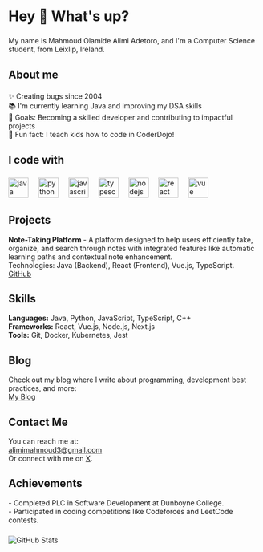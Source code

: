 <h1 align="left">Hey 👋 What's up?</h1>

###

<p align="left">My name is Mahmoud Olamide Alimi Adetoro, and I'm a Computer Science student, from Leixlip, Ireland.</p>

###

<h2 align="left">About me</h2>

###

<p align="left">✨ Creating bugs since 2004<br>📚 I'm currently learning Java and improving my DSA skills<br>🎯 Goals: Becoming a skilled developer and contributing to impactful projects<br>🎲 Fun fact: I teach kids how to code in CoderDojo!</p>

###

<h2 align="left">I code with</h2>

###

<div align="left">
  <img src="https://cdn.jsdelivr.net/gh/devicons/devicon/icons/java/java-original.svg" height="40" alt="java logo"  />
  <img width="12" />
  <img src="https://cdn.jsdelivr.net/gh/devicons/devicon/icons/python/python-original.svg" height="40" alt="python logo"  />
  <img width="12" />
  <img src="https://cdn.jsdelivr.net/gh/devicons/devicon/icons/javascript/javascript-original.svg" height="40" alt="javascript logo"  />
  <img width="12" />
  <img src="https://cdn.jsdelivr.net/gh/devicons/devicon/icons/typescript/typescript-original.svg" height="40" alt="typescript logo"  />
  <img width="12" />
  <img src="https://cdn.jsdelivr.net/gh/devicons/devicon/icons/nodejs/nodejs-original.svg" height="40" alt="nodejs logo"  />
  <img width="12" />
  <img src="https://cdn.jsdelivr.net/gh/devicons/devicon/icons/react/react-original.svg" height="40" alt="react logo"  />
  <img width="12" />
  <img src="https://cdn.jsdelivr.net/gh/devicons/devicon/icons/vuejs/vuejs-original.svg" height="40" alt="vue logo"  />
</div>

###

<h2 align="left">Projects</h2>

<p align="left">
  <strong>Note-Taking Platform</strong> - A platform designed to help users efficiently take, organize, and search through notes with integrated features like automatic learning paths and contextual note enhancement.<br>
  Technologies: Java (Backend), React (Frontend), Vue.js, TypeScript.<br>
  <a href="https://github.com/olamide05/CSC_Advance" target="_blank">GitHub</a>
</p>

###

<h2 align="left">Skills</h2>

<p align="left">
  <strong>Languages:</strong> Java, Python, JavaScript, TypeScript, C++<br>
  <strong>Frameworks:</strong> React, Vue.js, Node.js, Next.js<br>
  <strong>Tools:</strong> Git, Docker, Kubernetes, Jest
</p>

###

<h2 align="left">Blog</h2>

<p align="left">
  Check out my blog where I write about programming, development best practices, and more:<br>
  <a href="https://medium.com/@yourusername" target="_blank">My Blog</a>
</p>

###

<h2 align="left">Contact Me</h2>

<p align="left">
  You can reach me at:<br>
  <a href="mailto:alimimahmoud3@gmail.com">alimimahmoud3@gmail.com</a><br>
  Or connect with me on <a href="https://twitter.com/olamide4real_" >X</a>.
</p>

###

<h2 align="left">Achievements</h2>

<p align="left">
  - Completed PLC in Software Development at Dunboyne College.<br>
  - Participated in coding competitions like Codeforces and LeetCode contests.
</p>

###
![GitHub Stats](https://github-readme-stats.vercel.app/api?username=olamide05&show_icons=true&count_private=true)



